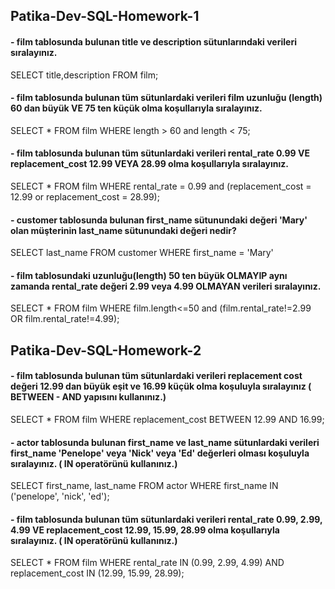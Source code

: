 ## Patika-Dev-SQL-Homework-1

#### - film tablosunda bulunan title ve description sütunlarındaki verileri sıralayınız.

SELECT title,description FROM film;

#### - film tablosunda bulunan tüm sütunlardaki verileri film uzunluğu (length) 60 dan büyük VE 75 ten küçük olma koşullarıyla sıralayınız. 

SELECT * FROM film WHERE length > 60 and length < 75;

#### - film tablosunda bulunan tüm sütunlardaki verileri rental_rate 0.99 VE replacement_cost 12.99 VEYA 28.99 olma koşullarıyla sıralayınız.

SELECT * FROM film WHERE rental_rate = 0.99 and (replacement_cost = 12.99 or replacement_cost = 28.99);

#### - customer tablosunda bulunan first_name sütunundaki değeri 'Mary' olan müşterinin last_name sütunundaki değeri nedir? 

SELECT last_name FROM customer WHERE first_name = 'Mary'

#### - film tablosundaki uzunluğu(length) 50 ten büyük OLMAYIP aynı zamanda rental_rate değeri 2.99 veya 4.99 OLMAYAN verileri sıralayınız. 

SELECT * FROM film WHERE film.length<=50 and (film.rental_rate!=2.99 OR film.rental_rate!=4.99);


## Patika-Dev-SQL-Homework-2


#### - film tablosunda bulunan tüm sütunlardaki verileri replacement cost değeri 12.99 dan büyük eşit ve 16.99 küçük olma koşuluyla sıralayınız ( BETWEEN - AND yapısını kullanınız.) 

SELECT * FROM film WHERE replacement_cost BETWEEN 12.99 AND 16.99; 

#### - actor tablosunda bulunan first_name ve last_name sütunlardaki verileri first_name 'Penelope' veya 'Nick' veya 'Ed' değerleri olması koşuluyla sıralayınız. ( IN operatörünü kullanınız.) 

SELECT first_name, last_name FROM actor WHERE first_name IN ('penelope', 'nick', 'ed');

#### - film tablosunda bulunan tüm sütunlardaki verileri rental_rate 0.99, 2.99, 4.99 VE replacement_cost 12.99, 15.99, 28.99 olma koşullarıyla sıralayınız. ( IN operatörünü kullanınız.)

SELECT * FROM film WHERE rental_rate IN (0.99, 2.99, 4.99) AND replacement_cost IN (12.99, 15.99, 28.99);

